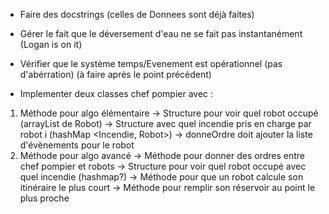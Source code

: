 - Faire des docstrings (celles de Donnees sont déjà faites)

- Gérer le fait que le déversement d'eau ne se fait pas instantanément (Logan is on it)

- Vérifier que le système temps/Evenement est opérationnel (pas d'abérration) (à faire après le point précédent)

- Implementer deux classes chef pompier avec :
1) Méthode pour algo élémentaire
-> Structure pour voir quel robot occupé (arrayList de Robot)
-> Structure avec quel incendie pris en charge par robot i (hashMap <Incendie, Robot>)
-> donneOrdre doit ajouter la liste d'évènements pour le robot
2) Méthode pour algo avancé
-> Méthode pour donner des ordres entre chef pompier et robots
-> Structure pour voir quel robot occupé avec quel incendie (hashmap?)
-> Méthode pour que un robot calcule son itinéraire le plus court
-> Méthode pour remplir son réservoir au point le plus proche